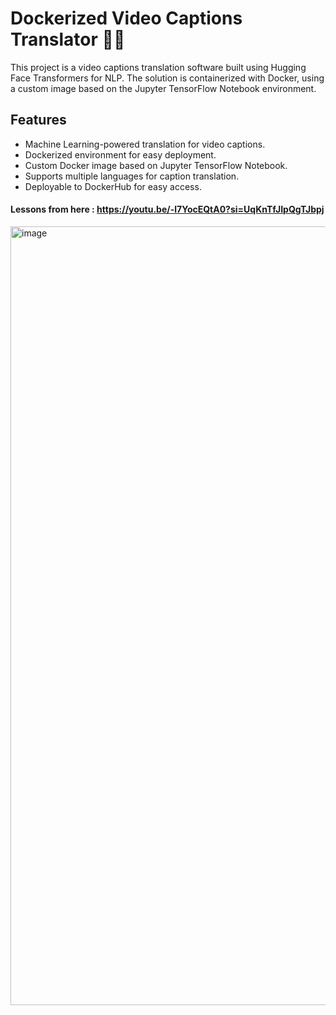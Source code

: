 # Dockerized Video Captions Translator 🚀🐳
This project is a video captions translation software built using Hugging Face Transformers for NLP. The solution is containerized with Docker, using a custom image based on the Jupyter TensorFlow Notebook environment.

## Features
*  Machine Learning-powered translation for video captions. 
*  Dockerized environment for easy deployment.
*  Custom Docker image based on Jupyter TensorFlow Notebook. 
*  Supports multiple languages for caption translation.
*  Deployable to DockerHub for easy access.

#### Lessons from here : https://youtu.be/-l7YocEQtA0?si=UqKnTfJIpQgTJbpj
<img width="1246" alt="image" src="https://github.com/user-attachments/assets/a98ff6af-14b7-44ec-8cd5-bc25c66fdd64" />


